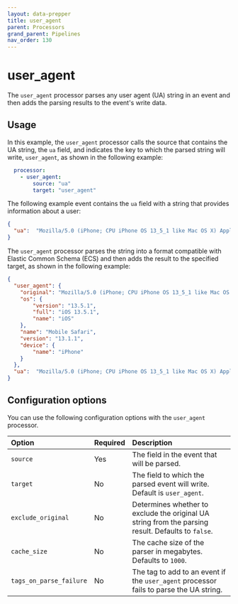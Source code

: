 ```yaml
---
layout: data-prepper
title: user_agent
parent: Processors
grand_parent: Pipelines
nav_order: 130
---
```


# user_agent

The `user_agent` processor parses any user agent (UA) string in an event and then adds the parsing results to the event's write data.

## Usage

In this example, the `user_agent` processor calls the source that contains the UA string, the `ua` field, and indicates the key to which the parsed string will write, `user_agent`, as shown in the following example:

```yaml
  processor:
    - user_agent:
        source: "ua"
        target: "user_agent"
```

The following example event contains the `ua` field with a string that provides information about a user: 

```json
{
  "ua":  "Mozilla/5.0 (iPhone; CPU iPhone OS 13_5_1 like Mac OS X) AppleWebKit/605.1.15 (KHTML, like Gecko) Version/13.1.1 Mobile/15E148 Safari/604.1"
}
```

The `user_agent` processor parses the string into a format compatible with Elastic Common Schema (ECS) and then adds the result to the specified target, as shown in the following example:

```json
{
  "user_agent": {
    "original": "Mozilla/5.0 (iPhone; CPU iPhone OS 13_5_1 like Mac OS X) AppleWebKit/605.1.15 (KHTML, like Gecko) Version/13.1.1 Mobile/15E148 Safari/604.1",
    "os": {
        "version": "13.5.1",
        "full": "iOS 13.5.1",
        "name": "iOS"
    },
    "name": "Mobile Safari",
    "version": "13.1.1",
    "device": {
        "name": "iPhone"
    }
  },
  "ua":  "Mozilla/5.0 (iPhone; CPU iPhone OS 13_5_1 like Mac OS X) AppleWebKit/605.1.15 (KHTML, like Gecko) Version/13.1.1 Mobile/15E148 Safari/604.1"
}
```

## Configuration options

You can use the following configuration options with the `user_agent` processor.

| Option | Required | Description |
| :--- | :--- | :--- |
| `source` | Yes | The field in the event that will be parsed. 
| `target` | No | The field to which the parsed event will write. Default is `user_agent`. 
| `exclude_original` | No | Determines whether to exclude the original UA string from the parsing result. Defaults to `false`. 
| `cache_size` | No | The cache size of the parser in megabytes. Defaults to `1000`. |
| `tags_on_parse_failure` | No | The tag to add to an event if the `user_agent` processor fails to parse the UA string. |
